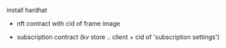 install hardhat 

* nft contract with cid of frame image

* subscription contract (kv store .. client + cid of 'subscription settings')

